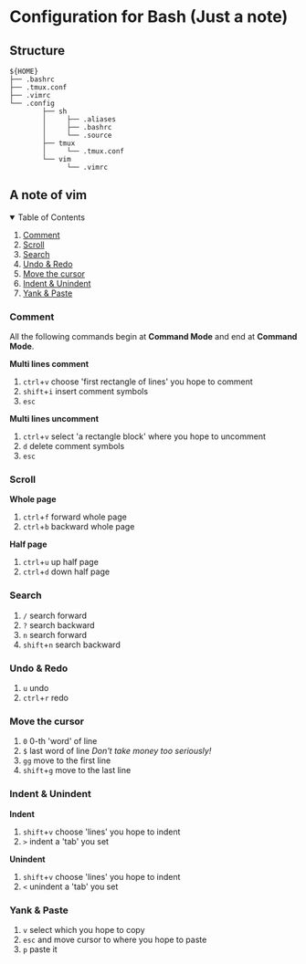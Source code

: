 # Configuration for Bash (Just a note)

## Structure
```
${HOME}
├── .bashrc
├── .tmux.conf
├── .vimrc
└── .config
        ├── sh
        │     ├── .aliases
        │     ├── .bashrc
        │     └── .source
        ├── tmux
        │     └── .tmux.conf
        └── vim
              └── .vimrc
```

## A note of vim

<!-- TABLE OF CONTENTS -->
<details open="open">
  <summary>Table of Contents</summary>
  <ol>
    <li><a href="#comment">Comment</a></li>
    <li><a href="#scroll">Scroll</a></li>
    <li><a href="#search">Search</a></li>
    <li><a href="#undo--redo">Undo & Redo</a></li>
    <li><a href="#move-cursor">Move the cursor</a></li>
    <li><a href="#indent--unindent">Indent & Unindent</a></li>
    <li><a href="#yank--paste">Yank & Paste</a></li>
  </ol>
</details>

### Comment
All the following commands begin at **Command Mode** and end at **Command Mode**.

**Multi lines comment**
1. `ctrl`+`v` choose 'first rectangle of lines' you hope to comment
2. `shift`+`i` insert comment symbols
3. `esc`

**Multi lines uncomment**
1. `ctrl`+`v` select 'a rectangle block' where you hope to uncomment
2. `d` delete comment symbols
3. `esc`

### Scroll
**Whole page**
1. `ctrl`+`f` forward whole page
2. `ctrl`+`b` backward whole page

**Half page**
1. `ctrl`+`u` up half page
2. `ctrl`+`d` down half page

### Search
1. `/` search forward
2. `?` search backward
3. `n` search forward
3. `shift`+`n` search backward

### Undo & Redo
1. `u` undo
2. `ctrl`+`r` redo

### Move the cursor
1. `0` 0-th 'word' of line
2. `$` last word of line _Don't take money too seriously!_
3. `gg` move to the first line
4. `shift`+`g` move to the last line

### Indent & Unindent
**Indent**
1. `shift`+`v` choose 'lines' you hope to indent
2. `>` indent a 'tab' you set

**Unindent**
1. `shift`+`v` choose 'lines' you hope to indent
2. `<` unindent a 'tab' you set

### Yank & Paste
1. `v` select which you hope to copy
2. `esc` and move cursor to where you hope to paste
3. `p` paste it
